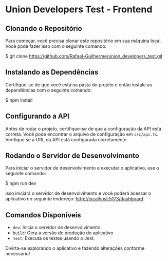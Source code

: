 # Union Developers Test - Frontend


## Clonando o Repositório

Para começar, você precisa clonar este repositório em sua máquina local. Você pode fazer isso com o seguinte comando:

$ git clone https://github.com/Rafael-Guilherme/union_developers_test.git


## Instalando as Dependências

Certifique-se de que você está na pasta do projeto e então instale as dependências com o seguinte comando:

$ npm install


## Configurando a API

Antes de rodar o projeto, certifique-se de que a configuração da API está correta. Você pode encontrar o arquivo de configuração em `src/api.ts`. Verifique se a URL da API está configurada corretamente.


## Rodando o Servidor de Desenvolvimento

Para iniciar o servidor de desenvolvimento e executar o aplicativo, use o seguinte comando:

$ npm run dev


Isso iniciará o servidor de desenvolvimento e você poderá acessar o aplicativo no seguinte endereço: [http://localhost:5173/dashboard](http://localhost:5173/dashboard).

## Comandos Disponíveis

- `dev`: Inicia o servidor de desenvolvimento.
- `build`: Gera a versão de produção do aplicativo.
- `test`: Executa os testes usando o Jest.

Divirta-se explorando o aplicativo e fazendo alterações conforme necessário!
